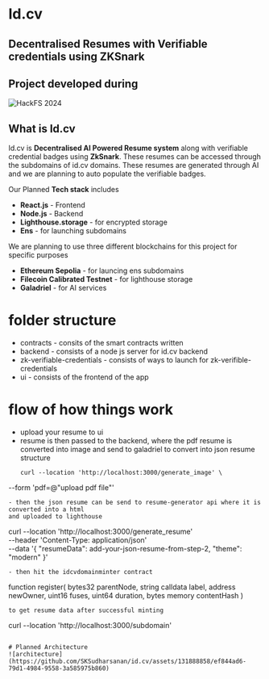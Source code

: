 # Id.cv
## Decentralised Resumes with Verifiable credentials using ZKSnark 

## Project developed during
![HackFS 2024](https://storage.googleapis.com/ethglobal-api-production/events%2Fcrxnz%2Flogo%2F1713889751835_hackfs2024logo.svg)


## What is Id.cv
Id.cv is **Decentralised AI Powered Resume system** along with verifiable credential badges using **ZkSnark**. These resumes can be accessed through the subdomains of id.cv domains. These resumes are generated through AI and we are planning to auto populate the verifiable badges.

Our Planned **Tech stack** includes

 - **React.js** - Frontend
 - **Node.js** - Backend
 - **Lighthouse.storage** - for encrypted storage 
 - **Ens** - for launching subdomains 

We are planning to use three different blockchains for this project for specific purposes

 - **Ethereum Sepolia** - for launcing ens subdomains
 - **Filecoin Calibrated Testnet** - for lighthouse storage
 - **Galadriel** - for AI services

# folder structure
 - contracts - consits of the smart contracts written
 - backend - consists of a node js server for id.cv backend
 - zk-verifiable-credentials - consists of ways to launch for zk-verifible-credentials
 - ui - consists of the frontend of the app

# flow of how things work
- upload your resume to ui
- resume is then passed to the backend, where the pdf resume is converted into image and 
  send to galadriel to convert into json resume structure
  ```
  curl --location 'http://localhost:3000/generate_image' \
--form 'pdf=@"upload pdf file"'
  ```
- then the json resume can be send to resume-generator api where it is converted into a html 
  and uploaded to lighthouse
  ```
 curl --location 'http://localhost:3000/generate_resume' \
--header 'Content-Type: application/json' \
--data '{
    "resumeData": add-your-json-resume-from-step-2,
    "theme": "modern"
}'
  ```
- then hit the idcvdomainminter contract
```
function register(
        bytes32 parentNode,
        string calldata label,
        address newOwner,
        uint16 fuses,
        uint64 duration,
        bytes memory contentHash
    )
```
to get resume data after successful minting
```
curl --location 'http://localhost:3000/subdomain'
```

# Planned Architecture
![architecture](https://github.com/SKSudharsanan/id.cv/assets/131888858/ef844ad6-79d1-4984-9558-3a585975b860)